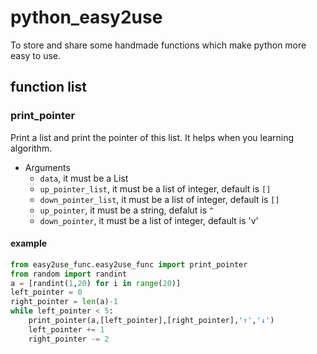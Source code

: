 # python_easy2use
To store and share some handmade functions which make python more easy to use.

## function list
### print\_pointer
Print a list and print the pointer of this list.
It helps when you learning algorithm.
- Arguments
  - `data`, it must be a List
  - `up_pointer_list`, it must be a list of integer, default is `[]`
  - `down_pointer_list`, it must be a list of integer, default is `[]`
  - `up_pointer`, it must be a string, defalut is `^`
  - `down_pointer`, it must be a list of integer, default is 'v'
#### example
```python
from easy2use_func.easy2use_func import print_pointer
from random import randint
a = [randint(1,20) for i in range(20)]
left_pointer = 0
right_pointer = len(a)-1
while left_pointer < 5:
    print_pointer(a,[left_pointer],[right_pointer],'↑','↓')
    left_pointer += 1
    right_pointer -= 2
```
